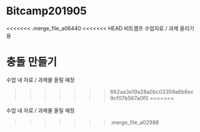 # Bitcamp201905
<<<<<<< .merge_file_a06440
<<<<<<< HEAD
비트캠프 수업자료 / 과제 올리기용


충돌 만들기 
=======

수업 내 자료 / 과제물 올릴 예정
>>>>>>> 662aa3e19a28a0bc03359a6b8ec9cf07b567a0f0
=======

수업 내 자료 / 과제물 올릴 예정
>>>>>>> .merge_file_a02988
